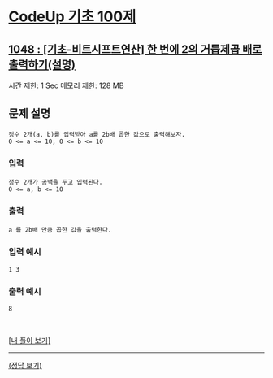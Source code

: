 # [CodeUp 기초 100제](https://codeup.kr/problem.php)

## [1048 : [기초-비트시프트연산] 한 번에 2의 거듭제곱 배로 출력하기(설명)](https://codeup.kr/problem.php?id=1048)

시간 제한: 1 Sec 메모리 제한: 128 MB

## 문제 설명

    정수 2개(a, b)를 입력받아 a를 2b배 곱한 값으로 출력해보자.
    0 <= a <= 10, 0 <= b <= 10

### 입력

    정수 2개가 공백을 두고 입력된다.
    0 <= a, b <= 10

### 출력

    a 를 2b배 만큼 곱한 값을 출력한다.

### 입력 예시

    1 3

### 출력 예시

    8

</br>

[[내 풀이 보기]](https://github.com/flexboni/code_up/blob/master/1048/myCode.cpp)

---

[(정답 보기)](https://codeup.kr/showsource.php?id=425073)
